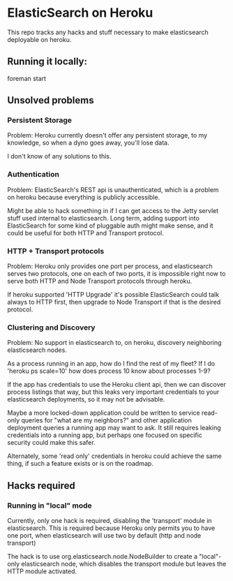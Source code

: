 # ElasticSearch on Heroku

This repo tracks any hacks and stuff necessary to make elasticsearch deployable on heroku.

## Running it locally:

  foreman start

## Unsolved problems

### Persistent Storage

Problem: Heroku currently doesn't offer any persistent storage, to my knowledge, so when
a dyno goes away, you'll lose data.

I don't know of any solutions to this.

### Authentication

Problem: ElasticSearch's REST api is unauthenticated, which is a problem on heroku
because everything is publicly accessible.

Might be able to hack something in if I can get access to the Jetty servlet
stuff used internal to elasticsearch.  Long term, adding support into
ElasticSearch for some kind of pluggable auth might make sense, and it could be
useful for both HTTP and Transport protocol.

### HTTP + Transport protocols

Problem: Heroku only provides one port per process, and elasticsearch serves
two protocols, one on each of two ports, it is impossible right now to serve
both HTTP and Node Transport protocols through heroku. 

If heroku supported 'HTTP Upgrade' it's possible ElasticSearch could talk
always to HTTP first, then upgrade to Node Transport if that is the desired
protocol.

### Clustering and Discovery

Problem: No support in elasticsearch to, on heroku, discovery neighboring
elasticsearch nodes.

As a process running in an app, how do I find the rest of my fleet? If I do
'heroku ps scale=10' how does process 10 know about processes 1-9?

If the app has credentials to use the Heroku client api, then we can discover
process listings that way, but this leaks very important credentials to your
elasticsearch deployments, so it may not be advisable.

Maybe a more locked-down application could be written to service read-only
queries for "what are my neighbors?" and other application deployment queries
a running app may want to ask. It still requires leaking credentials into a
running app, but perhaps one focused on specific security could make this
safer.

Alternately, some 'read only' credentials in heroku could achieve the same thing,
if such a feature exists or is on the roadmap.

## Hacks required

### Running in "local" mode

Currently, only one hack is required, disabling the 'transport' module in
elasticsearch. This is required because Heroku only permits you to have one
port, when elasticsearch will use two by default (http and node transport)

The hack is to use org.elasticsearch.node.NodeBuilder to create a "local"-only
elasticsearch node, which disables the transport module but leaves the HTTP
module activated.
